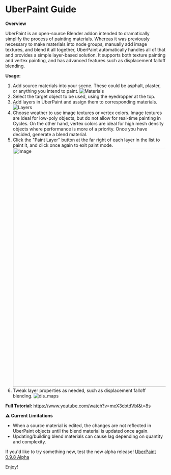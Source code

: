 # UberPaint Guide
**Overview** 

UberPaint is an open-source Blender addon intended to dramatically simplify the process of painting materials.  Whereas it was previously necessary to make materials into node groups, manually add image textures, and blend it all together, UberPaint automatically handles all of that and provides a simple layer-based solution.  It supports both texture painting and vertex painting, and has advanced features such as displacement falloff blending.

**Usage:**
1. Add source materials into your scene.  These could be asphalt, plaster, or anything you intend to paint. ![Materials](https://github.com/user-attachments/assets/eab95670-706f-45f6-8d48-93dc677eb371)
2. Select the target object to be used, using the eyedropper at the top.
3. Add layers in UberPaint and assign them to corresponding materials.
![Layers](https://github.com/user-attachments/assets/d2af9ad4-c413-4118-9e0b-ae9e300161c5)
5. Choose weather to use image textures or vertex colors.  Image textures are ideal for low-poly objects, but do not allow for real-time painting in Cycles.  On the other hand, vertex colors are ideal for high mesh density objects where performance is more of a priority. Once you have decided, generate a blend material.
6. Click the "Paint Layer" button at the far right of each layer in the list to paint it, and click once again to exit paint mode. <img width="1224" height="750" alt="image" src="https://github.com/user-attachments/assets/bd4d97d5-dc66-4503-827e-d8e0c8187929" />
7. Tweak layer properties as needed, such as displacement falloff blending.
![dis_maps](https://github.com/user-attachments/assets/4dba5008-aaac-4412-984a-2df49740fe75)

**Full Tutorial:**
https://www.youtube.com/watch?v=meX3cbtdVbI&t=8s

**⚠ Current Limitations**
- When a source material is edited, the changes are not reflected in UberPaint objects until the blend material is updated once again.
- Updating/building blend materials can cause lag depending on quantity and complexity.
  
If you'd like to try something new, test the new alpha release!  [UberPaint 0.9.8 Alpha](https://github.com/theworkshopwarrior/uberpaint/tree/release/v0.9.8-alpha)

Enjoy!

